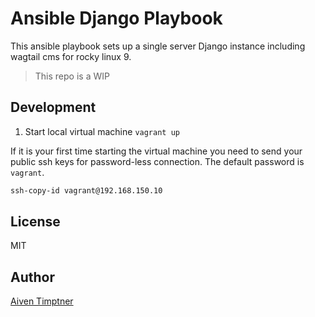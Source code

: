 # Ansible Django Playbook

This ansible playbook sets up a single server Django instance including wagtail cms for rocky linux 9.

> This repo is a WIP

## Development

1. Start local virtual machine `vagrant up`

If it is your first time starting the virtual machine you need to send your public ssh keys for password-less connection. The default password is `vagrant`.

```bash
ssh-copy-id vagrant@192.168.150.10
```

## License

MIT

## Author

[Aiven Timptner](https://github.com/timptner)
